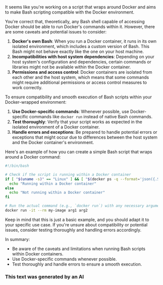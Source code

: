 It seems like you're working on a script that wraps around Docker and aims to make Bash scripting compatible with the Docker environment.

You're correct that, theoretically, any Bash shell capable of accessing Docker should be able to run Docker's commands within it. However, there are some caveats and potential issues to consider:

1. **Docker's own Bash**: When you run a Docker container, it runs in its own isolated environment, which includes a custom version of Bash. This Bash might not behave exactly like the one on your host machine.
2. **Incompatibilities with host system dependencies**: Depending on your host system's configuration and dependencies, certain commands or libraries might not be available within the Docker container.
3. **Permissions and access control**: Docker containers are isolated from each other and the host system, which means that some commands might require additional permissions or access control measures to work correctly.

To ensure compatibility and smooth execution of Bash scripts within your Docker-wrapped environment:

1. **Use Docker-specific commands**: Whenever possible, use Docker-specific commands like `docker run` instead of native Bash commands.
2. **Test thoroughly**: Verify that your script works as expected in the isolated environment of a Docker container.
3. **Handle errors and exceptions**: Be prepared to handle potential errors or exceptions that might occur due to differences between the host system and the Docker container's environment.

Here's an example of how you can create a simple Bash script that wraps around a Docker command:
```bash
#!/bin/bash

# Check if the script is running within a Docker container
if [ "$(uname -s)" == "Linux" ] && [ "$(docker ps -q --format='json({.State.Status})' /dev/null)" == "Exited" ]; then
  echo "Running within a Docker container"
else
  echo "Not running within a Docker container"
fi

# Run the actual command (e.g., `docker run`) with any necessary arguments
docker run -it --rm my-image arg1 arg2
```
Keep in mind that this is just a basic example, and you should adapt it to your specific use case. If you're unsure about compatibility or potential issues, consider testing thoroughly and handling errors accordingly.

In summary:

* Be aware of the caveats and limitations when running Bash scripts within Docker containers.
* Use Docker-specific commands whenever possible.
* Test thoroughly and handle errors to ensure a smooth execution.

### This text was generated by an AI
